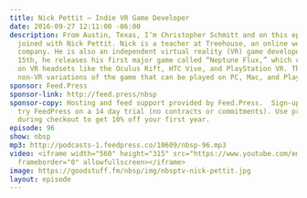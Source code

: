 ```yaml
---
title: Nick Pettit — Indie VR Game Developer
date: 2016-09-27 12:11:00 -06:00
description: From Austin, Texas, I’m Christopher Schmitt and on this episode, I’m
  joined with Nick Pettit. Nick is a teacher at Treehouse, an online web education
  company. He is also an independent virtual reality (VR) game developer. On November
  15th, he releases his first major game called “Neptune Flux,” which can be experienced
  on VR headsets like the Oculus Rift, HTC Vive, and PlayStation VR. There are also
  non-VR variations of the game that can be played on PC, Mac, and PlayStation 4.
sponsor: Feed.Press
sponsor-link: http://feed.press/nbsp
sponsor-copy: Hosting and feed support provided by Feed.Press.  Sign-up today and
  try FeedPress on a 14 day trial (no contracts or commitments). Use promo code *nbsp*
  during checkout to get 10% off your first year.
episode: 96
show: nbsp
mp3: http://podcasts-1.feedpress.co/10609/nbsp-96.mp3
video: <iframe width="560" height="315" src="https://www.youtube.com/embed/-A43xUdPgIw"
  frameborder="0" allowfullscreen></iframe>
image: https://goodstuff.fm/nbsp/img/nbsptv-nick-pettit.jpg
layout: episode
---
```


